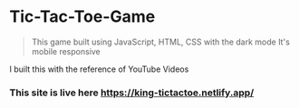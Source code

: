 # Tic-Tac-Toe-Game

>This game built using JavaScript, HTML, CSS
>with the dark mode
>It's mobile responsive

I built this with the reference of YouTube Videos

### This site is live here https://king-tictactoe.netlify.app/
